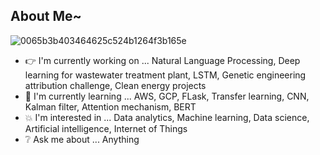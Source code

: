 ## About Me~

![0065b3b403464625c524b1264f3b165e](https://user-images.githubusercontent.com/45563371/88962170-a585ce00-d2d8-11ea-8b71-3c014f8925d8.gif)

- :point_right: I'm currently working on ... Natural Language Processing, Deep learning for wastewater treatment plant, LSTM, Genetic engineering attribution challenge, Clean energy projects
- :information_desk_person: I'm currently learning ... AWS, GCP, FLask, Transfer learning, CNN, Kalman filter, Attention mechanism, BERT
- :boom: I'm interested in ... Data analytics, Machine learning, Data science, Artificial intelligence, Internet of Things
- :grey_question: Ask me about ... Anything
